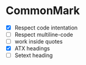 # CommonMark

- [x] Respect code intentation
- [ ] Respect multiline-code
- [ ] work inside quotes
- [x] ATX headings
- [ ] Setext heading

